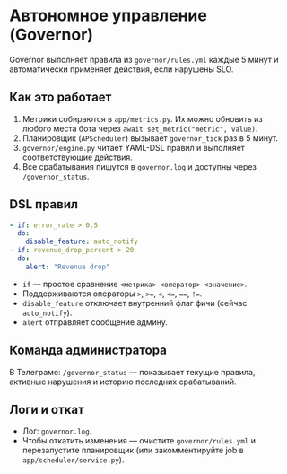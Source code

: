 # Автономное управление (Governor)

Governor выполняет правила из `governor/rules.yml` каждые 5 минут и автоматически применяет действия, если нарушены SLO.

## Как это работает

1. Метрики собираются в `app/metrics.py`. Их можно обновить из любого места бота через `await set_metric("metric", value)`.
2. Планировщик (`APScheduler`) вызывает `governor_tick` раз в 5 минут.
3. `governor/engine.py` читает YAML-DSL правил и выполняет соответствующие действия.
4. Все срабатывания пишутся в `governor.log` и доступны через `/governor_status`.

## DSL правил

```yaml
- if: error_rate > 0.5
  do:
    disable_feature: auto_notify
- if: revenue_drop_percent > 20
  do:
    alert: "Revenue drop"
```

* `if` — простое сравнение `<метрика> <оператор> <значение>`.
* Поддерживаются операторы `>`, `>=`, `<`, `<=`, `==`, `!=`.
* `disable_feature` отключает внутренний флаг фичи (сейчас `auto_notify`).
* `alert` отправляет сообщение админу.

## Команда администратора

В Телеграме: `/governor_status` — показывает текущие правила, активные нарушения и историю последних срабатываний.

## Логи и откат

* Лог: `governor.log`.
* Чтобы откатить изменения — очистите `governor/rules.yml` и перезапустите планировщик (или закомментируйте job в `app/scheduler/service.py`).

